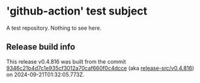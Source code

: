 # 'github-action' test subject

A test repository. Nothing to see here.


## Release build info

This release v0.4.816 was built from the commit [9346c21b4d7c1e935cf3012a70caf660f0c4dcce](https://github.com/kattecon/gh-release-test-ga/tree/9346c21b4d7c1e935cf3012a70caf660f0c4dcce) (aka [release-src/v0.4.816](https://github.com/kattecon/gh-release-test-ga/tree/release-src/v0.4.816)) on 2024-09-21T01:32:05.773Z.
        